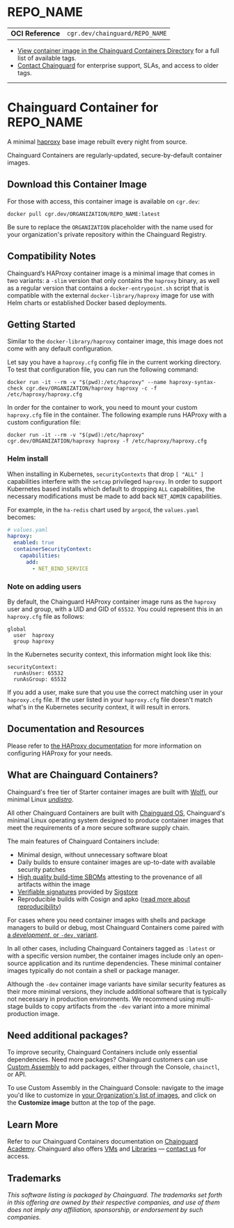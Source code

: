 <!--monopod:start-->
# REPO_NAME
| | |
| - | - |
| **OCI Reference** | `cgr.dev/chainguard/REPO_NAME` |


* [View container image in the Chainguard Containers Directory](https://images.chainguard.dev/directory/image/REPO_NAME/versions) for a full list of available tags.
* [Contact Chainguard](https://www.chainguard.dev/contact?utm_source=readmes) for enterprise support, SLAs, and access to older tags.

---
<!--monopod:end-->

<!--overview:start-->
# Chainguard Container for REPO_NAME

A minimal [haproxy](https://www.haproxy.org/) base image rebuilt every night from source.

Chainguard Containers are regularly-updated, secure-by-default container images.
<!--overview:end-->

<!--getting:start-->
## Download this Container Image
For those with access, this container image is available on `cgr.dev`:

```
docker pull cgr.dev/ORGANIZATION/REPO_NAME:latest
```

Be sure to replace the `ORGANIZATION` placeholder with the name used for your organization's private repository within the Chainguard Registry.
<!--getting:end-->

<!--body:start-->
## Compatibility Notes

Chainguard’s HAProxy container image is a minimal image that comes in two variants: a `-slim` version that only contains the `haproxy` binary, as well as a regular version that contains a `docker-entrypoint.sh` script that is compatible with the external `docker-library/haproxy` image for use with Helm charts or established Docker based deployments.

## Getting Started

Similar to the `docker-library/haproxy` container image, this image does not come with any default configuration.

Let say you have a `haproxy.cfg` config file in the current working directory. To test that configuration file, you can run the following command:

```shell
docker run -it --rm -v "$(pwd):/etc/haproxy" --name haproxy-syntax-check cgr.dev/ORGANIZATION/haproxy haproxy -c -f /etc/haproxy/haproxy.cfg
```

In order for the container to work, you need to mount your custom `haproxy.cfg` file in the container. The following example runs HAProxy with a custom configuration file:

```
docker run -it --rm -v "$(pwd):/etc/haproxy" cgr.dev/ORGANIZATION/haproxy haproxy -f /etc/haproxy/haproxy.cfg
```

### Helm install

When installing in Kubernetes, `securityContexts` that drop `[ "ALL" ]` capabilities interfere with the `setcap` privileged `haproxy`. In order to support Kubernetes based installs which default to dropping `ALL` capabilities, the necessary modifications must be made to add back `NET_ADMIN` capabilities.

For example, in the `ha-redis` chart used by `argocd`, the `values.yaml` becomes:

```yaml
# values.yaml
haproxy:
  enabled: true
  containerSecurityContext:
    capabilities:
      add:
        - NET_BIND_SERVICE
```

### Note on adding users

By default, the Chainguard HAProxy container image runs as the `haproxy` user and group, with a UID and GID of `65532`. You could represent this in an `haproxy.cfg` file as follows:

```
global
  user  haproxy
  group haproxy
```

In the Kubernetes security context, this information might look like this:

```
securityContext:
  runAsUser: 65532
  runAsGroup: 65532
```

If you add a user, make sure that you use the correct matching user in your `haproxy.cfg` file. If the user listed in your `haproxy.cfg` file doesn't match what's in the Kubernetes security context, it will result in errors. 


## Documentation and Resources

Please refer to [the HAProxy documentation](https://docs.haproxy.org/) for more information on configuring HAProxy for your needs.

<!--body:end-->

## What are Chainguard Containers?

Chainguard's free tier of Starter container images are built with [Wolfi](https://edu.chainguard.dev/open-source/wolfi/overview?utm_source=readmes), our minimal Linux _[undistro](https://edu.chainguard.dev/open-source/wolfi/overview/#why-undistro)_.

All other Chainguard Containers are built with [Chainguard OS](https://edu.chainguard.dev/chainguard/chainguard-os/overview/?utm_source=readmes), Chainguard's minimal Linux operating system designed to produce container images that meet the requirements of a more secure software supply chain.

The main features of Chainguard Containers include:

* Minimal design, without unnecessary software bloat
* Daily builds to ensure container images are up-to-date with available security patches
* [High quality build-time SBOMs](https://edu.chainguard.dev/chainguard/chainguard-images/working-with-images/retrieve-image-sboms/?utm_source=readmes) attesting to the provenance of all artifacts within the image
* [Verifiable signatures](https://edu.chainguard.dev/chainguard/chainguard-images/working-with-images/retrieve-image-sboms/) provided by [Sigstore](https://edu.chainguard.dev/open-source/sigstore/cosign/an-introduction-to-cosign/?utm_source=readmes)
* Reproducible builds with Cosign and apko ([read more about reproducibility](https://www.chainguard.dev/unchained/reproducing-chainguards-reproducible-image-builds?utm_source=readmes))

For cases where you need container images with shells and package managers to build or debug, most Chainguard Containers come paired with [a *development*, or `-dev`, variant](https://edu.chainguard.dev/chainguard/chainguard-images/about/differences-development-production/).

In all other cases, including Chainguard Containers tagged as `:latest` or with a specific version number, the container images include only an open-source application and its runtime dependencies. These minimal container images typically do not contain a shell or package manager.

Although the `-dev` container image variants have similar security features as their more minimal versions, they include additional software that is typically not necessary in production environments. We recommend using multi-stage builds to copy artifacts from the `-dev` variant into a more minimal production image.

## Need additional packages?

To improve security, Chainguard Containers include only essential dependencies. Need more packages? Chainguard customers can use [Custom Assembly](https://edu.chainguard.dev/chainguard/chainguard-images/features/ca-docs/custom-assembly/) to add packages, either through the Console, `chainctl`, or API.

To use Custom Assembly in the Chainguard Console: navigate to the image you'd like to customize in [your Organization's list of images](https://console.chainguard.dev/images/organization), and click on the **Customize image** button at the top of the page.

## Learn More

Refer to our Chainguard Containers documentation on [Chainguard Academy](https://edu.chainguard.dev/?utm_source=readmes). Chainguard also offers [VMs](https://www.chainguard.dev/vms?utm_source=readmes) and [Libraries](https://www.chainguard.dev/libraries?utm_source=readmes) — [contact us](https://www.chainguard.dev/contact?utm_source=readmes) for access.
 

## Trademarks

_This software listing is packaged by Chainguard. The trademarks set forth in this offering are owned by their respective companies, and use of them does not imply any affiliation, sponsorship, or endorsement by such companies._